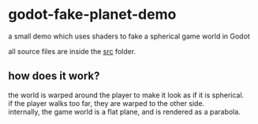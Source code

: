 # godot-fake-planet-demo
a small demo which uses shaders to fake a spherical game world in Godot

all source files are inside the [src](src) folder.

## how does it work?

the world is warped around the player to make it look as if it is spherical.  
if the player walks too far, they are warped to the other side.  
internally, the game world is a flat plane, and is rendered as a parabola.
